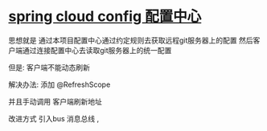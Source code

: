 

# [spring cloud config 配置中心](https://cloud.spring.io/spring-cloud-config/reference/html/)


思想就是
通过本项目配置中心通过约定规则去获取远程git服务器上的配置
然后客户端通过连接配置中心去读取git服务器上的统一配置

但是:
客户端不能动态刷新

解决办法:
添加  @RefreshScope

并且手动调用 客户端刷新地址


改进方式 引入bus 消息总线 , 

